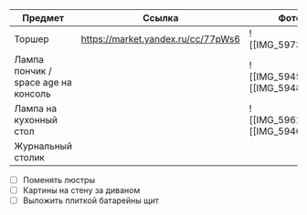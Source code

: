
| Предмет                             | Ссылка                             | Фото                               |
| ----------------------------------- | ---------------------------------- | ---------------------------------- |
| Торшер                              | https://market.yandex.ru/cc/77pWs6 | ![[IMG_5973.jpeg]]                 |
| Лампа пончик / space age на консоль |                                    | ![[IMG_5945.png]]![[IMG_5948.png]] |
| Лампа на кухонный стол              |                                    | ![[IMG_5961.png]]![[IMG_5946.png]] |
| Журнальный столик                   |                                    |                                    |

- [ ] Поменять люстры
- [ ] Картины на стену за диваном
- [ ] Выложить плиткой батарейны щит